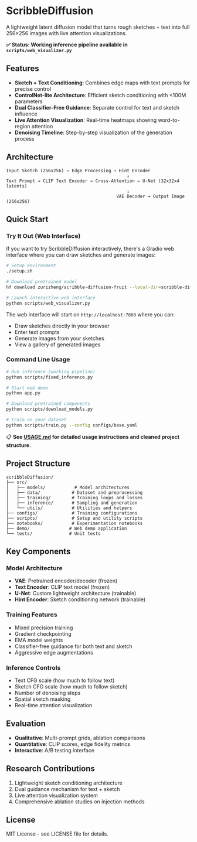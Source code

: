# ScribbleDiffusion

A lightweight latent diffusion model that turns rough sketches + text into full 256×256 images with live attention visualizations.

**✅ Status: Working inference pipeline available in `scripts/web_visualizer.py`**

## Features

- **Sketch + Text Conditioning**: Combines edge maps with text prompts for precise control
- **ControlNet-lite Architecture**: Efficient sketch conditioning with <100M parameters
- **Dual Classifier-Free Guidance**: Separate control for text and sketch influence
- **Live Attention Visualization**: Real-time heatmaps showing word-to-region attention
- **Denoising Timeline**: Step-by-step visualization of the generation process

## Architecture

```
Input Sketch (256x256) → Edge Processing → Hint Encoder
                                              ↓
Text Prompt → CLIP Text Encoder → Cross-Attention ← U-Net (32x32x4 latents)
                                              ↓
                                          VAE Decoder → Output Image (256x256)
```

## Quick Start

### Try It Out (Web Interface)

If you want to try ScribbleDiffusion interactively, there's a Gradio web interface where you can draw sketches and generate images:

```bash
# Setup environment
./setup.sh

# Download pretrained model
hf download zurizheng/scribble-diffusion-fruit --local-dir=scribble-diffusion-model

# Launch interactive web interface
python scripts/web_visualizer.py
```

The web interface will start on `http://localhost:7860` where you can:
- Draw sketches directly in your browser
- Enter text prompts
- Generate images from your sketches
- View a gallery of generated images

### Command Line Usage

```bash
# Run inference (working pipeline)
python scripts/fixed_inference.py

# Start web demo
python app.py

# Download pretrained components
python scripts/download_models.py

# Train on your dataset
python scripts/train.py --config configs/base.yaml
```

📋 **See [USAGE.md](USAGE.md) for detailed usage instructions and cleaned project structure.**

## Project Structure

```
scribbleDiffusion/
├── src/
│   ├── models/           # Model architectures
│   ├── data/            # Dataset and preprocessing
│   ├── training/        # Training loops and losses
│   ├── inference/       # Sampling and generation
│   └── utils/           # Utilities and helpers
├── configs/             # Training configurations
├── scripts/             # Setup and utility scripts
├── notebooks/           # Experimentation notebooks
├── demo/               # Web demo application
└── tests/              # Unit tests
```

## Key Components

### Model Architecture
- **VAE**: Pretrained encoder/decoder (frozen)
- **Text Encoder**: CLIP text model (frozen) 
- **U-Net**: Custom lightweight architecture (trainable)
- **Hint Encoder**: Sketch conditioning network (trainable)

### Training Features
- Mixed precision training
- Gradient checkpointing
- EMA model weights
- Classifier-free guidance for both text and sketch
- Aggressive edge augmentations

### Inference Controls
- Text CFG scale (how much to follow text)
- Sketch CFG scale (how much to follow sketch)
- Number of denoising steps
- Spatial sketch masking
- Real-time attention visualization

## Evaluation

- **Qualitative**: Multi-prompt grids, ablation comparisons
- **Quantitative**: CLIP scores, edge fidelity metrics
- **Interactive**: A/B testing interface

## Research Contributions

1. Lightweight sketch conditioning architecture
2. Dual guidance mechanism for text + sketch
3. Live attention visualization system
4. Comprehensive ablation studies on injection methods

## License

MIT License - see LICENSE file for details.
